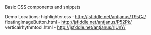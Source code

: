 Basic CSS components and snippets

Demo Locations:
highlighter.css - http://jsfiddle.net/antjanus/T9sCJ/
floatingImageButton.html - http://jsfiddle.net/antjanus/P52Pk/
verticalrhythmtool.html - http://jsfiddle.net/antjanus/rjUnY/